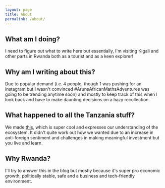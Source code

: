 ```yaml
---
layout: page
title: About
permalink: /about/
---
```




## What am I doing?

I need to figure out what to write here but essentially, I'm visiting Kigali and other parts in Rwanda both as a tourist and as a keen explorer!

## Why am I writing about this?

Due to popular demand (i.e. 4 people, though 1 was pushing for an instagram but I wasn't convinced #ArunsAfricanMathsAdventures was going to be trending anytime soon) and mostly to keep track of this when I look back and have to make daunting decisions on a hazy recollection.

## What happened to all the Tanzania stuff?

We made [this](https://arunshan1.github.io/dar-tech-startup-system/), which is super cool and expresses our understanding of the ecosystem. It didn't quite work out how we wanted due to an increase in anti-foreign sentiment and challenges in making meaningful investment but you live and learn.

## Why Rwanda?

I'll try to answer this in the blog but mostly because it's super pro economic growth, politically stable, safe and a business and tech-friendly environment.
